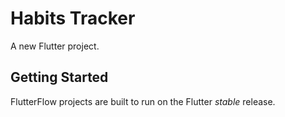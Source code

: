 # Habits Tracker

A new Flutter project.

## Getting Started

FlutterFlow projects are built to run on the Flutter _stable_ release.
